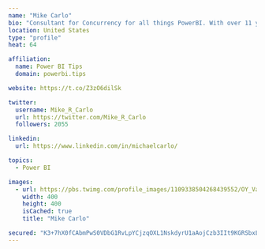 ```yaml
---
name: "Mike Carlo"
bio: "Consultant for Concurrency for all things PowerBI. With over 11 years of data experience I'm making waves by deploying PowerBI into local Milwaukee Companies."
location: United States
type: "profile"
heat: 64

affiliation:
  name: Power BI Tips
  domain: powerbi.tips

website: https://t.co/Z3zO6dilSk

twitter:
  username: Mike_R_Carlo
  url: https://twitter.com/Mike_R_Carlo
  followers: 2055

linkedin:
  url: https://www.linkedin.com/in/michaelcarlo/

topics:
  - Power BI

images:
  - url: https://pbs.twimg.com/profile_images/1109338504268439552/OY_Va867_400x400.jpg
    width: 400
    height: 400
    isCached: true
    title: "Mike Carlo"

secured: "K3+7hX0fCAbmPwS0VDbG1RvLpYCjzqOXL1NskdyrU1aAojCzb3IIt9KGRSbxLirQSxg0+lK1WjkqY+AsCM12Lfyrceo+BlFcCJh0aiHDbcmYdcurp02cID9EwDlYOp9SJvfAe+QDpZZ5yl/dMRUvBKsMf1JkNCfqxI+M003iauc1oPDqrP1Yxvkah2dr3qQwoAW8z9YyfVxX3ciakBKIALMQjNzHkZ7ET2mnRN9dTXKy8xV2bfNuAhWdsdu2+aVoCjFKnkyITzlE3mKJOa8bC4NWslhWY9MOUSOWNeAFKFEUcqKQCKdVBLorDQFO1qmWf3zPqxIV4fpx0BtPyppy/ANgLmLMmMPn4SCk2iwphm27Yl8EKK9UM4APrLych0VvmYN4q0aDHtwtOa+fS0y3Q1Y5PSC1aDwZXmiJQKzHzfo=;WaHzNSzi+em3MfrhVAKTWQ=="
---
```


